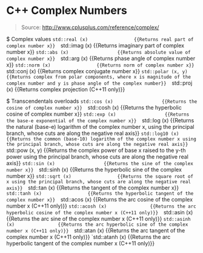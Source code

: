 # C++ Complex Numbers

> Source: http://www.cplusplus.com/reference/complex/

$ Complex values
    `std::real (x)                 {{Returns real part of complex number x}} 
    `std::imag (x)                 {{Returns imaginary part of complex number x}} 
    `std::abs (x)                  {{Returns absolute value of complex number x}} 
    `std::arg (x)                  {{Returns phase angle of complex number x}} 
    `std::norm (x)                 {{Returns norm of complex number x}} 
    `std::conj (x)                 {{Returns complex conjugate number x}} 
    `std::polar (x, y)             {{Returns complex from polar components, where x is magnitude of the complex number and y is phase angle of the complex number}} 
    `std::proj (x)                 {{Returns complex projection (C++11 only)}} 

$ Transcendentals overloads
    `std::cos (x)                  {{Returns the cosine of complex number x}} 
    `std::cosh (x)                 {{Returns the hyperbolic cosine of complex number x}} 
    `std::exp (x)                  {{Returns the base-e exponential of the complex number x}} 
    `std::log (x)                  {{Returns the natural (base-e) logarithm of the complex number x, using the principal branch, whose cuts are along the negative real axis}} 
    `std::log10 (x)                {{Returns the common (base-10) logarithm of the complex number x using the principal branch, whose cuts are along the negative real axis}} 
    `std::pow (x, y)               {{Returns the complex power of base x raised to the y-th power using the principal branch, whose cuts are along the negative real axis}} 
    `std::sin (x)                  {{Returns the sine of the complex number x}} 
    `std::sinh (x)                 {{Returns the hyperbolic sine of the complex number x}} 
    `std::sqrt (x)                 {{Returns the square root of x using the principal branch, whose cuts are along the negative real axis}} 
    `std::tan (x)                  {{Returns the tangent of the complex number x}} 
    `std::tanh (x)                 {{Returns the hyperbolic tangent of the complex number x}} 
    `std::acos (x)                 {{Returns the arc cosine of the complex number x (C++11 only)}} 
    `std::acosh (x)                {{Returns the arc hyperbolic cosine of the complex number x (C++11 only)}} 
    `std::asin (x)                 {{Returns the arc sine of the complex number x (C++11 only)}} 
    `std::asinh (x)                {{Returns the arc hyperbolic sine of the complex number x (C++11 only)}} 
    `std::atan (x)                 {{Returns the arc tangent of the complex number x (C++11 only)}} 
    `std::atanh (x)                {{Returns the arc hyperbolic tangent of the complex number x (C++11 only)}} 

